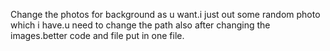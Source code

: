 Change the photos for background as u want.i just out some random photo which i have.u need to change the path also after changing the images.better code and file put in one file.
